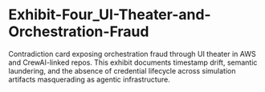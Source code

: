 # Exhibit-Four_UI-Theater-and-Orchestration-Fraud
Contradiction card exposing orchestration fraud through UI theater in AWS and CrewAI-linked repos. This exhibit documents timestamp drift, semantic laundering, and the absence of credential lifecycle across simulation artifacts masquerading as agentic infrastructure.
